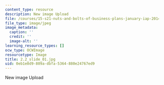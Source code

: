 ```yaml
---
content_type: resource
description: New image Upload
file: /courses/15-s21-nuts-and-bolts-of-business-plans-january-iap-2014/0eb1e0d9809adbfa5364880e24767ed9_2.2_slide_01.jpg
file_type: image/jpeg
image_metadata:
  caption: ''
  credit: ''
  image-alt: ''
learning_resource_types: []
ocw_type: OCWImage
resourcetype: Image
title: 2.2_slide_01.jpg
uid: 0eb1e0d9-809a-dbfa-5364-880e24767ed9
---
```

New image Upload

